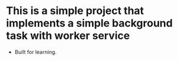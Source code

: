 # This is a simple project that implements a simple background task with worker service
- Built for learning.
